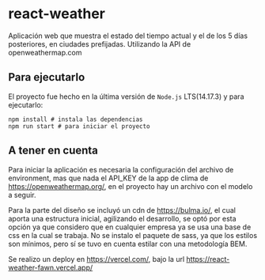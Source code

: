 # react-weather

Aplicación web que muestra el estado del tiempo actual y el de los 5 días posteriores, en ciudades prefijadas. Utilizando la API de openweathermap.com

## Para ejecutarlo

El proyecto fue hecho en la última versión de `Node.js` LTS(14.17.3) y para ejecutarlo:

```
npm install # instala las dependencias
npm run start # para iniciar el proyecto
```
## A tener en cuenta
Para iniciar la aplicación es necesaria la configuración del archivo de environment, mas que nada el API_KEY de la app de clima de <a href="https://openweathermap.org/">https://openweathermap.org/</a>, en el proyecto hay un archivo con el modelo a seguir.

Para la parte del diseño se incluyó un cdn de <a href="https://bulma.io/">https://bulma.io/</a>, el cual aporta una estructura inicial, agilizando el desarrollo, se optó por esta opción ya que considero que en cualquier empresa ya se usa una base de css en la cual se trabaja. No se instalo el paquete de sass, ya que los estilos son mínimos, pero sí se tuvo en cuenta estilar con una metodología BEM.

Se realizo un deploy en <a href="https://vercel.com/">https://vercel.com/</a>, bajo la url <a href="https://react-weather-fawn.vercel.app/">https://react-weather-fawn.vercel.app/</a>
